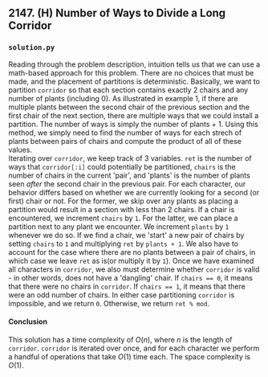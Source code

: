 ## 2147. (H) Number of Ways to Divide a Long Corridor

### `solution.py`
Reading through the problem description, intuition tells us that we can use a math-based approach for this problem. There are no choices that must be made, and the placement of partitions is deterministic. Basically, we want to partition `corridor` so that each section contains exactly 2 chairs and any number of plants (including 0). As illustrated in example 1, if there are multiple plants between the second chair of the previous section and the first chair of the next section, there are multiple ways that we could install a partition. The number of ways is simply the number of plants + 1. Using this method, we simply need to find the number of ways for each strech of plants between pairs of chairs and compute the product of all of these values.  
Iterating over `corridor`, we keep track of 3 variables. `ret` is the number of ways that `corridor[:i]` could potentially be partitioned, `chairs` is the number of chairs in the current 'pair', and 'plants' is the number of plants seen *after* the second chair in the previous pair. For each character, our behavior differs based on whether we are currently looking for a second (or first) chair or not. For the former, we skip over any plants as placing a partition would result in a section with less than 2 chairs. If a chair is encountered, we increment `chairs` by `1`. For the latter, we can place a partition next to any plant we encounter. We increment `plants` by `1` whenever we do so. If we find a chair, we 'start' a new pair of chairs by setting `chairs` to `1` and multiplying `ret` by `plants + 1`. We also have to account for the case where there are no plants between a pair of chairs, in which case we leave `ret` as is(or multiply it by `1`). 
Once we have examined all characters in `corridor`, we also must determine whether `corridor` is valid - in other words, does not have a 'dangling' chair. If `chairs == 0`, it means that there were no chairs in `corridor`. If `chairs == 1`, it means that there were an odd number of chairs. In either case partitioning `corridor` is impossible, and we return `0`. Otherwise, we return `ret % mod`.  

#### Conclusion
This solution has a time complexity of $O(n)$, where $n$ is the length of `corridor`. `corridor` is iterated over once, and for each character we perform a handful of operations that take $O(1)$ time each. The space complexity is $O(1)$.  
  

